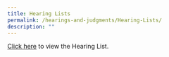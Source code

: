 ```yaml
---
title: Hearing Lists
permalink: /hearings-and-judgments/Hearing-Lists/
description: ""
---
```

[Click here](https://www.judiciary.gov.sg/hearing-list) to view the Hearing List.